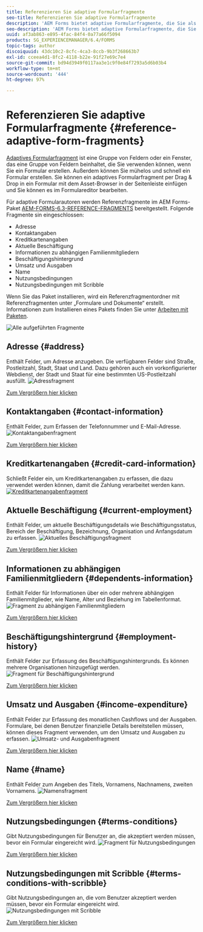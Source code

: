 ```yaml
---
title: Referenzieren Sie adaptive Formularfragmente
seo-title: Referenzieren Sie adaptive Formularfragmente
description: 'AEM Forms bietet adaptive Formularfragmente, die Sie als Assets verwenden können, um ein Formular schnell zu erstellen. '
seo-description: 'AEM Forms bietet adaptive Formularfragmente, die Sie als Assets verwenden können, um ein Formular schnell zu erstellen. '
uuid: af3ab863-e895-4fac-84f4-0a77a66f5094
products: SG_EXPERIENCEMANAGER/6.4/FORMS
topic-tags: author
discoiquuid: 43dc10c2-8cfc-4ca3-8ccb-9b3f268663b7
exl-id: cceea4d1-8fc2-4118-b22e-91f27e69c7e4
source-git-commit: bd94d3949f0117aa3e1c9f0e84f7293a5d6b03b4
workflow-type: tm+mt
source-wordcount: '444'
ht-degree: 97%

---
```


# Referenzieren Sie adaptive Formularfragmente {#reference-adaptive-form-fragments}

[Adaptives Formularfragment](/help/forms/using/adaptive-form-fragments.md) ist eine Gruppe von Feldern oder ein Fenster, das eine Gruppe von Feldern beinhaltet, die Sie verwenden können, wenn Sie ein Formular erstellen. Außerdem können Sie mühelos und schnell ein Formular erstellen. Sie können ein adaptives Formularfragment per Drag &amp; Drop in ein Formular mit dem Asset-Browser in der Seitenleiste einfügen und Sie können es im Formulareditor bearbeiten.

Für adaptive Formularautoren werden Referenzfragmente im AEM Forms-Paket [AEM-FORMS-6.3-REFERENCE-FRAGMENTS](https://www.adobeaemcloud.com/content/marketplace/marketplaceProxy.html?packagePath=/content/companies/public/adobe/packages/cq630/fd/AEM-FORMS-6.3-REFERENCE-FRAGMENTS) bereitgestellt. Folgende Fragmente sin eingeschlossen:

* Adresse
* Kontaktangaben
* Kreditkartenangaben
* Aktuelle Beschäftigung
* Informationen zu abhängigen Familienmitgliedern
* Beschäftigungshintergrund
* Umsatz und Ausgaben
* Name
* Nutzungsbedingungen
* Nutzungsbedingungen mit Scribble

Wenn Sie das Paket installieren, wird ein Referenzfragmentordner mit Referenzfragmenten unter „Formulare und Dokumente“ erstellt. Informationen zum Installieren eines Pakets finden Sie unter [Arbeiten mit Paketen](/help/sites-administering/package-manager.md).

![Alle aufgeführten  Fragmente](assets/ootb-frags.png)

## Adresse {#address}

Enthält Felder, um Adresse anzugeben. Die verfügbaren Felder sind Straße, Postleitzahl, Stadt, Staat und Land. Dazu gehören auch ein vorkonfigurierter Webdienst, der Stadt und Staat für eine bestimmten US-Postleitzahl ausfüllt.
![Adressfragment](assets/address.png)

[Zum Vergrößern hier klicken](assets/address.png)

## Kontaktangaben {#contact-information}

Enthält Felder, zum Erfassen der Telefonnummer und E-Mail-Adresse.
![Kontaktangabenfragment](assets/contact-info.png)

[Zum Vergrößern hier klicken](assets/contact-info-1.png)

## Kreditkartenangaben  {#credit-card-information}

Schließt Felder ein, um Kreditkartenangaben zu erfassen, die dazu verwendet werden können, damit die Zahlung verarbeitet werden kann.
[ ![Kreditkartenangabenfragment](assets/cc-info.png)](assets/cc-info-1.png)

## Aktuelle Beschäftigung {#current-employment}

Enthält Felder, um aktuelle Beschäftigungsdetails wie Beschäftigungsstatus, Bereich der Beschäftigung, Bezeichnung, Organisation und Anfangsdatum zu erfassen.
![Aktuelles Beschäftigungsfragment](assets/current-emp.png)

[Zum Vergrößern hier klicken](assets/current-emp-1.png)

## Informationen zu abhängigen Familienmitgliedern {#dependents-information}

Enthält Felder für Informationen über ein oder mehrere abhängigen Familienmitglieder, wie Name, Alter und Beziehung im Tabellenformat.
![Fragment zu abhängigen Familienmitgliedern](assets/dependents-info.png)

[Zum Vergrößern hier klicken](assets/dependents-info-1.png)

## Beschäftigungshintergrund  {#employment-history}

Enthält Felder zur Erfassung des Beschäftigungshintergrunds. Es können mehrere Organisationen hinzugefügt werden.
![Fragment für Beschäftigungshintergrund](assets/emp-history.png)

[Zum Vergrößern hier klicken](assets/emp-history-1.png)

## Umsatz und Ausgaben {#income-expenditure}

Enthält Felder zur Erfassung des monatlichen Cashflows und der Ausgaben. Formulare, bei denen Benutzer finanzielle Details bereitstellen müssen, können dieses Fragment verwenden, um den Umsatz und Ausgaben zu erfassen.
![Umsatz- und Ausgabenfragment](assets/income.png)

[Zum Vergrößern hier klicken](assets/income-1.png)

## Name {#name}

Enthält Felder zum Angeben des Titels, Vornamens, Nachnamens, zweiten Vornamens.
![Namensfragment](assets/name.png)

[Zum Vergrößern hier klicken](assets/name-1.png)

## Nutzungsbedingungen  {#terms-conditions}

Gibt Nutzungsbedingungen für Benutzer an, die akzeptiert werden müssen, bevor ein Formular eingereicht wird.
![Fragment für Nutzungsbedingungen](assets/tnc.png)

[Zum Vergrößern hier klicken](assets/tnc-1.png)

## Nutzungsbedingungen mit Scribble  {#terms-conditions-with-scribble}

Gibt Nutzungsbedingungen an, die vom Benutzer akzeptiert werden müssen, bevor ein Formular eingereicht wird.
![Nutzungsbedingungen mit Scribble](assets/tnc-scribble.png)

[Zum Vergrößern hier klicken](assets/tnc-scribble-1.png)

